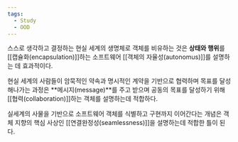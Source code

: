 ```yaml
---
tags:
  - Study
  - OOD
---
```


스스로 생각하고 결정하는 현실 세계의 생명체로 객체를 비유하는 것은 
**상태와 행위**를 [[캡슐화(encapsulation)]]하는 소프트웨어 [[객체의 자율성(autonomus)]]를 설명하는 데 효과적이다.

현실 세계의 사람들이 암묵적인 약속과 명시적인 계약을 기반으로 협력하며 목표를 달성해나가는 과정은 **메시지(message)**를 주고 받으며 공동의 목표를 달성하기 위해 [[협력(collaboration)]]하는 객체를 설명하는데 적합하다.

실세계의 사물을 기반으로 소프트웨어 객체를 식별하고 구현까지 이어간다는 개념은
객체 지향의 핵심 사상인 [[연결완정성(seamlessness)]]을 설명하는데 적합한 틀이 된다.

